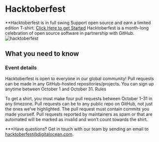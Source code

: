 # Hacktoberfest
**Hacktoberfest is in full swing
Support open source and earn a limited edition T-shirt.
[Click Here to get Started](https://hacktoberfest.digitalocean.com/)
Hacktoberfest is a month-long celebration of open source software in partnership with GitHub.
![hacktoberfest](https://hacktoberfest.digitalocean.com/assets/hacktoberfest-2017-social-card-894a0558dba205f7142f3130c06823d72427a9d751d0f8c7db8a0079397178aa.jpg)

## What you need to know

### Event details

Hacktoberfest is open to everyone in our global community!
Pull requests can be made in any GitHub-hosted repositories/projects.
You can sign up anytime between October 1 and October 31.
Rules

To get a shirt, you must make four pull requests between October 1–31 in any timezone. Pull requests can be to any public repo on GitHub, not just the ones we’ve highlighted. The pull request must contain commits you made yourself. Pull requests reported by maintainers as spam or that are automated will be marked as invalid and won’t count towards the shirt.

***Have questions? Get in touch with our team by sending an email to hacktoberfest@digitalocean.com.
